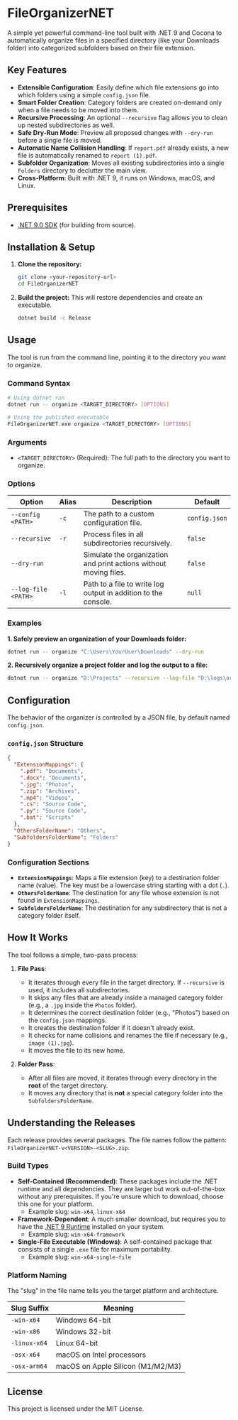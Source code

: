 ﻿# FileOrganizerNET

A simple yet powerful command-line tool built with .NET 9 and Cocona to automatically organize files in a specified directory (like your Downloads folder) into categorized subfolders based on their file extension.

## Key Features

-   **Extensible Configuration**: Easily define which file extensions go into which folders using a simple `config.json` file.
-   **Smart Folder Creation**: Category folders are created on-demand only when a file needs to be moved into them.
-   **Recursive Processing**: An optional `--recursive` flag allows you to clean up nested subdirectories as well.
-   **Safe Dry-Run Mode**: Preview all proposed changes with `--dry-run` before a single file is moved.
-   **Automatic Name Collision Handling**: If `report.pdf` already exists, a new file is automatically renamed to `report (1).pdf`.
-   **Subfolder Organization**: Moves all existing subdirectories into a single `Folders` directory to declutter the main view.
-   **Cross-Platform**: Built with .NET 9, it runs on Windows, macOS, and Linux.

## Prerequisites

-   [.NET 9.0 SDK](https://dotnet.microsoft.com/download/dotnet/9.0) (for building from source).

## Installation & Setup

1.  **Clone the repository:**

    ```bash
    git clone <your-repository-url>
    cd FileOrganizerNET
    ```

2.  **Build the project:**
    This will restore dependencies and create an executable.

    ```bash
    dotnet build -c Release
    ```

## Usage

The tool is run from the command line, pointing it to the directory you want to organize.

### Command Syntax

```bash
# Using dotnet run
dotnet run -- organize <TARGET_DIRECTORY> [OPTIONS]

# Using the published executable
FileOrganizerNET.exe organize <TARGET_DIRECTORY> [OPTIONS]
```

### Arguments

-   `<TARGET_DIRECTORY>` (Required): The full path to the directory you want to organize.

### Options

| Option              | Alias | Description                                                    | Default       |
| ------------------- | ----- | -------------------------------------------------------------- | ------------- |
| `--config <PATH>`   | `-c`  | The path to a custom configuration file.                       | `config.json` |
| `--recursive`       | `-r`  | Process files in all subdirectories recursively.               | `false`       |
| `--dry-run`         |       | Simulate the organization and print actions without moving files.| `false`       |
| `--log-file <PATH>` | `-l`  | Path to a file to write log output in addition to the console. | `null`        |

### Examples

**1. Safely preview an organization of your Downloads folder:**

```bash
dotnet run -- organize "C:\Users\YourUser\Downloads" --dry-run
```

**2. Recursively organize a project folder and log the output to a file:**

```bash
dotnet run -- organize "D:\Projects" --recursive --log-file "D:\logs\organizer.log"
```

## Configuration

The behavior of the organizer is controlled by a JSON file, by default named `config.json`.

### `config.json` Structure

```json
{
  "ExtensionMappings": {
    ".pdf": "Documents",
    ".docx": "Documents",
    ".jpg": "Photos",
    ".zip": "Archives",
    ".mp4": "Videos",
    ".cs": "Source Code",
    ".py": "Source Code",
    ".bat": "Scripts"
  },
  "OthersFolderName": "Others",
  "SubfoldersFolderName": "Folders"
}
```

### Configuration Sections

-   **`ExtensionMappings`**: Maps a file extension (key) to a destination folder name (value). The key must be a lowercase string starting with a dot (`.`).
-   **`OthersFolderName`**: The destination for any file whose extension is not found in `ExtensionMappings`.
-   **`SubfoldersFolderName`**: The destination for any subdirectory that is not a category folder itself.

## How It Works

The tool follows a simple, two-pass process:

1.  **File Pass**:
    -   It iterates through every file in the target directory. If `--recursive` is used, it includes all subdirectories.
    -   It skips any files that are already inside a managed category folder (e.g., a `.jpg` inside the `Photos` folder).
    -   It determines the correct destination folder (e.g., "Photos") based on the `config.json` mappings.
    -   It creates the destination folder if it doesn't already exist.
    -   It checks for name collisions and renames the file if necessary (e.g., `image (1).jpg`).
    -   It moves the file to its new home.

2.  **Folder Pass**:
    -   After all files are moved, it iterates through every directory in the **root** of the target directory.
    -   It moves any directory that is **not** a special category folder into the `SubfoldersFolderName`.

## Understanding the Releases

Each release provides several packages. The file names follow the pattern: `FileOrganizerNET-v<VERSION>-<SLUG>.zip`.

### Build Types

-   **Self-Contained (Recommended)**: These packages include the .NET runtime and all dependencies. They are larger but work out-of-the-box without any prerequisites. If you're unsure which to download, choose this one for your platform.
    -   Example slug: `win-x64`, `linux-x64`
-   **Framework-Dependent**: A much smaller download, but requires you to have the [.NET 9 Runtime](https://dotnet.microsoft.com/download/dotnet/9.0) installed on your system.
    -   Example slug: `win-x64-framework`
-   **Single-File Executable (Windows)**: A self-contained package that consists of a single `.exe` file for maximum portability.
    -   Example slug: `win-x64-single-file`

### Platform Naming

The "slug" in the file name tells you the target platform and architecture.

| Slug Suffix         | Meaning                               |
| ------------------- | ------------------------------------- |
| `-win-x64`          | Windows 64-bit                        |
| `-win-x86`          | Windows 32-bit                        |
| `-linux-x64`        | Linux 64-bit                          |
| `-osx-x64`          | macOS on Intel processors             |
| `-osx-arm64`        | macOS on Apple Silicon (M1/M2/M3)     |

## License

This project is licensed under the MIT License.